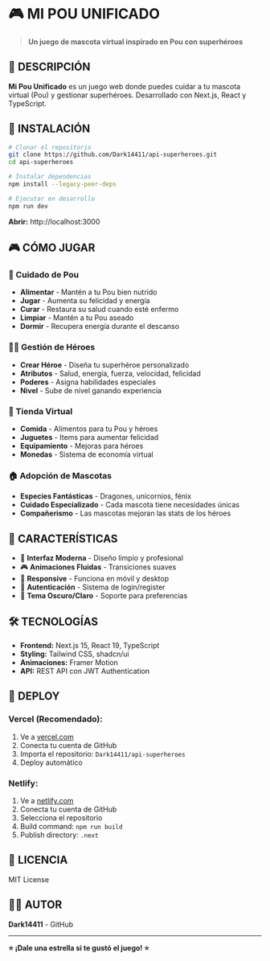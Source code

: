 # 🎮 **MI POU UNIFICADO**

> **Un juego de mascota virtual inspirado en Pou con superhéroes**

## 🎯 **DESCRIPCIÓN**

**Mi Pou Unificado** es un juego web donde puedes cuidar a tu mascota virtual (Pou) y gestionar superhéroes. Desarrollado con Next.js, React y TypeScript.

## 🚀 **INSTALACIÓN**

```bash
# Clonar el repositorio
git clone https://github.com/Dark14411/api-superheroes.git
cd api-superheroes

# Instalar dependencias
npm install --legacy-peer-deps

# Ejecutar en desarrollo
npm run dev
```

**Abrir:** http://localhost:3000

## 🎮 **CÓMO JUGAR**

### **🐾 Cuidado de Pou**
- **Alimentar** - Mantén a tu Pou bien nutrido
- **Jugar** - Aumenta su felicidad y energía
- **Curar** - Restaura su salud cuando esté enfermo
- **Limpiar** - Mantén a tu Pou aseado
- **Dormir** - Recupera energía durante el descanso

### **🦸‍♂️ Gestión de Héroes**
- **Crear Héroe** - Diseña tu superhéroe personalizado
- **Atributos** - Salud, energía, fuerza, velocidad, felicidad
- **Poderes** - Asigna habilidades especiales
- **Nivel** - Sube de nivel ganando experiencia

### **🛒 Tienda Virtual**
- **Comida** - Alimentos para tu Pou y héroes
- **Juguetes** - Items para aumentar felicidad
- **Equipamiento** - Mejoras para héroes
- **Monedas** - Sistema de economía virtual

### **🏠 Adopción de Mascotas**
- **Especies Fantásticas** - Dragones, unicornios, fénix
- **Cuidado Especializado** - Cada mascota tiene necesidades únicas
- **Compañerismo** - Las mascotas mejoran las stats de los héroes

## 🎨 **CARACTERÍSTICAS**

- 🎯 **Interfaz Moderna** - Diseño limpio y profesional
- 🎮 **Animaciones Fluidas** - Transiciones suaves
- 📱 **Responsive** - Funciona en móvil y desktop
- 🔐 **Autenticación** - Sistema de login/register
- 🎨 **Tema Oscuro/Claro** - Soporte para preferencias

## 🛠️ **TECNOLOGÍAS**

- **Frontend:** Next.js 15, React 19, TypeScript
- **Styling:** Tailwind CSS, shadcn/ui
- **Animaciones:** Framer Motion
- **API:** REST API con JWT Authentication

## 🚀 **DEPLOY**

### **Vercel (Recomendado):**
1. Ve a [vercel.com](https://vercel.com)
2. Conecta tu cuenta de GitHub
3. Importa el repositorio: `Dark14411/api-superheroes`
4. Deploy automático

### **Netlify:**
1. Ve a [netlify.com](https://netlify.com)
2. Conecta tu cuenta de GitHub
3. Selecciona el repositorio
4. Build command: `npm run build`
5. Publish directory: `.next`

## 📄 **LICENCIA**

MIT License

## 👨‍💻 **AUTOR**

**Dark14411** - GitHub

---

**⭐ ¡Dale una estrella si te gustó el juego! ⭐** 